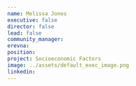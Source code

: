 ```yaml
---
name: Melissa Jones
executive: false
director: false
lead: false
community_manager:   
erevna:
position:  
project: Socioeconomic Factors
image: ../assets/default_exec_image.png
linkedin: 
---
```

